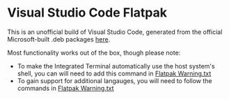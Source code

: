 # Visual Studio Code Flatpak

This is an unofficial build of Visual Studio Code, generated from the official Microsoft-built .deb packages [here](https://github.com/flathub/com.visualstudio.code/blob/master/com.visualstudio.code.yaml#L103).

Most functionality works out of the box, though please note:
* To make the Integrated Terminal automatically use the host system's shell, you can will need to add this command in [Flatpak Warning.txt](https://github.com/flathub/com.visualstudio.code/blob/master/flatpak-warning.txt#L22-L30)
* To gain support for additional langauges, you will need to follow the commands in [Flatpak Warning.txt](https://github.com/flathub/com.visualstudio.code/blob/master/flatpak-warning.txt#L41-L43)

